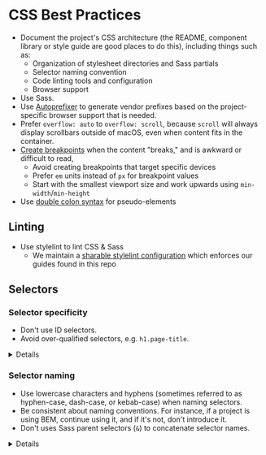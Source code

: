 # CSS Best Practices

- Document the project's CSS architecture (the README, component library or style guide are good places to do this),
  including things such as:
  - Organization of stylesheet directories and Sass partials
  - Selector naming convention
  - Code linting tools and configuration
  - Browser support
- Use Sass.
- Use [Autoprefixer] to generate vendor prefixes based on the project-specific browser support that is needed.
- Prefer `overflow: auto` to `overflow: scroll`, because `scroll` will always display scrollbars outside of macOS, even
  when content fits in the container.
- [Create breakpoints] when the content "breaks," and is awkward or difficult to read,
  - Avoid creating breakpoints that target specific devices
  - Prefer `em` units instead of `px` for breakpoint values
  - Start with the smallest viewport size and work upwards using `min-width`/`min-height`
- Use [double colon syntax] for pseudo-elements

[autoprefixer]: https://github.com/postcss/autoprefixer
[create breakpoints]: http://bradfrost.com/blog/post/7-habits-of-highly-effective-media-queries/
[double colon syntax]: https://developer.mozilla.org/en-US/docs/Web/CSS/Pseudo-elements#Syntax

## Linting

- Use stylelint to lint CSS & Sass
  - We maintain a [sharable stylelint configuration] which enforces our guides found in this repo

[sharable stylelint configuration]: https://github.com/thoughtbot/stylelint-config

## Selectors

### Selector specificity

- Don't use ID selectors.
- Avoid over-qualified selectors, e.g. `h1.page-title`.

<details>

#### Code examples

`h1.page-title` carries a specificity of 2, but can be reduced to 1 by removing the `h1` type selector:

```diff
-h1.page-title
+.page-title {
   // …
 }
```

#### Motivation

Using an ID in a selector increases its specificity, making it more difficult to work with alongside class selectors.
Furthermore, because IDs must be unique within an HTML document, using them as CSS selectors limits reusability.

#### Resources

- Learn about [how specificity is calculated].

[how specificity is calculated]: https://www.w3.org/TR/selectors-3/#specificity

</details>

### Selector naming

- Use lowercase characters and hyphens (sometimes referred to as hyphen-case, dash-case, or kebab-case) when naming
  selectors.
- Be consistent about naming conventions. For instance, if a project is using BEM, continue using it, and if it's not,
  don't introduce it.
- Don't uses Sass parent selectors (`&`) to concatenate selector names.

<details>

#### Code examples

Use lowercase characters and hyphens in selector names:

```scss
.class-name {
  // …
}
```

Don't concatenate selector names:

```scss
.class {
  &__child-class {
    // …
  }
}
```

#### Motivation

Concatenating selector names makes it more difficult to search and find selectors in the codebase.

</details>
